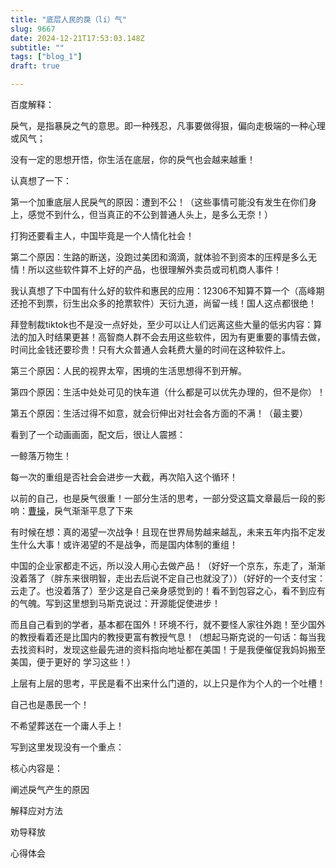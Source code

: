 ```yaml
--- 
title: "底层人民的戾（li）气" 
slug: 9667
date: 2024-12-21T17:53:03.148Z 
subtitle: "" 
tags: ["blog_1"] 
draft: true

--- 
```



百度解释：

戾气，是指暴戾之气的意思。即一种残忍，凡事要做得狠，偏向走极端的一种心理或风气；




没有一定的思想开悟，你生活在底层，你的戾气也会越来越重！




认真想了一下：

第一个加重底层人民戾气的原因：遭到不公！（这些事情可能没有发生在你们身上，感觉不到什么，但当真正的不公到普通人头上，是多么无奈！）

打狗还要看主人，中国毕竟是一个人情化社会！

第二个原因：生路的断送，没跑过美团和滴滴，就体验不到资本的压榨是多么无情！所以这些软件算不上好的产品，也很理解外卖员或司机商人事件！

我认真想了下中国有什么好的软件和惠民的应用：12306不知算不算一个（高峰期还抢不到票，衍生出众多的抢票软件）天衍九道，尚留一线！国人这点都很绝！

拜登制裁tiktok也不是没一点好处，至少可以让人们远离这些大量的低劣内容：算法的加入时结果更甚！高智商人群不会去用这些软件，因为有更重要的事情去做，时间比金钱还要珍贵！只有大众普通人会耗费大量的时间在这种软件上。

第三个原因：人民的视界太窄，困境的生活思想得不到开解。

第四个原因：生活中处处可见的快车道（什么都是可以优先办理的，但不是你）！

第五个原因：生活过得不如意，就会衍伸出对社会各方面的不满！（最主要）










看到了一个动画画面，配文后，很让人震撼：

一鲸落万物生！




每一次的重组是否社会会进步一大截，再次陷入这个循环！

以前的自己，也是戾气很重！一部分生活的思考，一部分受这篇文章最后一段的影响：[曹操]( [https://www.rwany.net/articlecontent?_id=674eec16e25e6cfbd7694e7b&category=all](https://www.rwany.net/articlecontent?_id=674eec16e25e6cfbd7694e7b&category=all) )，戾气渐渐平息了下来

有时候在想：真的渴望一次战争！且现在世界局势越来越乱，未来五年内指不定发生什么大事！或许渴望的不是战争，而是国内体制的重组！

中国的企业家都走不远，所以没人用心去做产品！（好好一个京东，东走了，渐渐没着落了（胖东来很明智，走出去后说不定自己也就没了））（好好的一个支付宝：云走了。也没着落了）至少这是自己亲身感觉到的！看不到包容之心，看不到应有的气魄。写到这里想到马斯克说过：开源能促使进步！

而且自己看到的学者，基本都在国外！环境不行，就不要怪人家往外跑！至少国外的教授看着还是比国内的教授更富有教授气息！（想起马斯克说的一句话：每当我去找资料时，发现这些最先进的资料指向地址都在美国！于是我便催促我妈妈搬至美国，便于更好的 学习这些！）




上层有上层的思考，平民是看不出来什么门道的，以上只是作为个人的一个吐槽！

自己也是愚民一个！

不希望葬送在一个庸人手上！










写到这里发现没有一个重点：

核心内容是：

阐述戾气产生的原因

解释应对方法

劝导释放

心得体会




